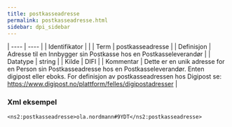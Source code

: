 ```yaml
---
title: postkasseadresse
permalink: postkasseadresse.html
sidebar: dpi_sidebar
---
```


| ---- | ---- |
| Identifikator |  |
| Term | postkasseadresse |
| Definisjon | Adresse til en Innbygger sin Postkasse hos en Postkasseleverandør |
| Datatype | string |
| Kilde | DIFI |
| Kommentar | Dette er en unik adresse for en Person sin Postkasseadresse hos en Postkasseleverandør. Enten digipost eller eboks. For definisjon av postkasseadressen hos Digipost se: https://www.digipost.no/plattform/felles/digipostadresser | 

### Xml eksempel

```
<ns2:postkasseadresse>ola.nordmann#9YDT</ns2:postkasseadresse>
```
